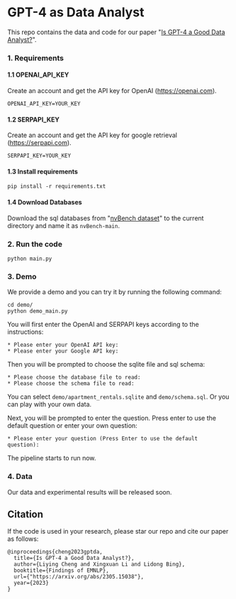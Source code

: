 # GPT-4 as Data Analyst

This repo contains the data and code for our paper "[Is GPT-4 a Good Data Analyst?](https://arxiv.org/abs/2305.15038)".

### 1. Requirements
#### 1.1 OPENAI_API_KEY
Create an account and get the API key for OpenAI (https://openai.com).

```
OPENAI_API_KEY=YOUR_KEY
```
#### 1.2 SERPAPI_KEY
Create an account and get the API key for google retrieval (https://serpapi.com).

```
SERPAPI_KEY=YOUR_KEY
```

#### 1.3 Install requirements
```
pip install -r requirements.txt
```

#### 1.4 Download Databases
Download the sql databases from "[nvBench dataset](https://github.com/TsinghuaDatabaseGroup/nvBench)" to the current directory and name it as ```nvBench-main```.

### 2. Run the code
```
python main.py
```
### 3. Demo
We provide a demo and you can try it by running the following command:
```
cd demo/
python demo_main.py
```
You will first enter the OpenAI and SERPAPI keys according to the instructions:
```
* Please enter your OpenAI API key: 
* Please enter your Google API key:
```
Then you will be prompted to choose the sqlite file and sql schema:
```
* Please choose the database file to read: 
* Please choose the schema file to read:
```
You can select `demo/apartment_rentals.sqlite` and `demo/schema.sql`. Or you can play with your own data.

Next, you will be prompted to enter the question. Press enter to use the default question or enter your own question:
```
* Please enter your question (Press Enter to use the default question):
```
The pipeline starts to run now.

### 4. Data
Our data and experimental results will be released soon.

## Citation
If the code is used in your research, please star our repo and cite our paper as follows:
```
@inproceedings{cheng2023gptda,
  title={Is GPT-4 a Good Data Analyst?},
  author={Liying Cheng and Xingxuan Li and Lidong Bing},
  booktitle={Findings of EMNLP},
  url={"https://arxiv.org/abs/2305.15038"},
  year={2023}
}
```